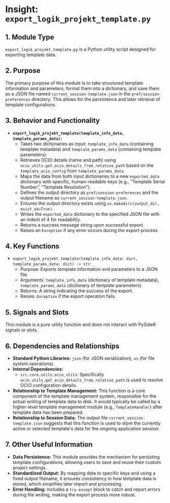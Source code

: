 # Insight: `export_logik_projekt_template.py`

## 1. Module Type

`export_logik_projekt_template.py` is a Python utility script designed for exporting template data.

## 2. Purpose

The primary purpose of this module is to take structured template information and parameters, format them into a dictionary, and save them as a JSON file named `current_session-template.json` in the `pref/session-preferences` directory. This allows for the persistence and later retrieval of template configurations.

## 3. Behavior and Functionality

- **`export_logik_projekt_template(template_info_data, template_params_data)`:**
  - Takes two dictionaries as input: `template_info_data` (containing template metadata) and `template_params_data` (containing template parameters).
  - Retrieves OCIO details (name and path) using `ocio_utils.get_ocio_details_from_relative_path` based on the `template_ocio_config` from `template_params_data`.
  - Maps the data from both input dictionaries to a new `exported_data` dictionary with specific, human-readable keys (e.g., "Template Serial Number", "Template Resolution").
  - Defines the output directory as `pref/session-preferences` and the output filename as `current_session-template.json`.
  - Ensures the output directory exists using `os.makedirs(output_dir, exist_ok=True)`.
  - Writes the `exported_data` dictionary to the specified JSON file with an indent of 4 for readability.
  - Returns a success message string upon successful export.
  - Raises an `Exception` if any error occurs during the export process.

## 4. Key Functions

- `export_logik_projekt_template(template_info_data: dict, template_params_data: dict) -> str`:
  - Purpose: Exports template information and parameters to a JSON file.
  - Arguments: `template_info_data` (dictionary of template metadata), `template_params_data` (dictionary of template parameters).
  - Returns: A string indicating the success of the export.
  - Raises: `Exception` if the export operation fails.

## 5. Signals and Slots

This module is a pure utility function and does not interact with PySide6 signals or slots.

## 6. Dependencies and Relationships

- **Standard Python Libraries:** `json` (for JSON serialization), `os` (for file system operations).
- **Internal Dependencies:**
  - `src.core.utils.ocio_utils`: Specifically `ocio_utils.get_ocio_details_from_relative_path` is used to resolve OCIO configuration details.
- **Relationship to Template Management:** This function is a core component of the template management system, responsible for the actual writing of template data to disk. It would typically be called by a higher-level template management module (e.g., `TemplateHandler`) after template data has been prepared.
- **Relationship to Session Data:** The output file `current_session-template.json` suggests that this function is used to store the currently active or selected template's data for the ongoing application session.

## 7. Other Useful Information

- **Data Persistence:** This module provides the mechanism for persisting template configurations, allowing users to save and reuse their custom project settings.
- **Standardized Output:** By mapping data to specific keys and using a fixed output filename, it ensures consistency in how template data is stored, which simplifies later import and processing.
- **Error Handling:** Includes a `try-except` block to catch and report errors during file writing, making the export process more robust.
